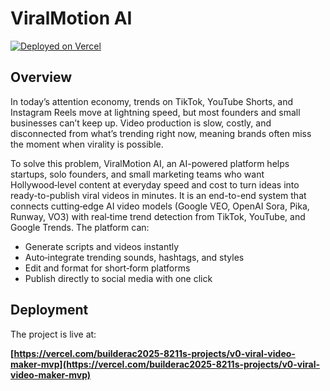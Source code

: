 # ViralMotion AI

[![Deployed on Vercel](https://img.shields.io/badge/Deployed%20on-Vercel-black?style=for-the-badge&logo=vercel)](https://vercel.com/builderac2025-8211s-projects/v0-viral-video-maker-mvp)

## Overview

In today’s attention economy, trends on TikTok, YouTube Shorts, and Instagram Reels move at lightning speed, but most founders and small businesses can’t keep up. Video production is slow, costly, and disconnected from what’s trending right now, meaning brands often miss the moment when virality is possible.

To solve this problem, ViralMotion AI, an AI-powered platform helps startups, solo founders, and small marketing teams who want Hollywood‑level content at everyday speed and cost to turn ideas into ready-to-publish viral videos in minutes. It is an end-to-end system that connects cutting‑edge AI video models (Google VEO, OpenAI Sora, Pika, Runway, VO3) with real‑time trend detection from TikTok, YouTube, and Google Trends. The platform can:
- Generate scripts and videos instantly
- Auto‑integrate trending sounds, hashtags, and styles
- Edit and format for short‑form platforms
- Publish directly to social media with one click


## Deployment

The project is live at:

**[https://vercel.com/builderac2025-8211s-projects/v0-viral-video-maker-mvp](https://vercel.com/builderac2025-8211s-projects/v0-viral-video-maker-mvp)**
